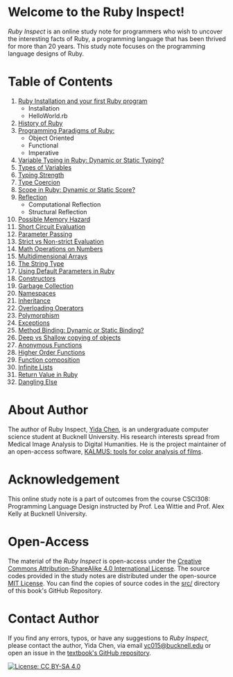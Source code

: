 # Welcome to the Ruby Inspect!

*Ruby Inspect* is an online study note for programmers who wish to uncover the interesting facts of Ruby, a programming language that has been thrived for more than 20 years. This study note focuses on the programming language designs of Ruby. 

# Table of Contents
1. [Ruby Installation and your first Ruby program](installation.md)
    - Installation 
    - HelloWorld.rb 
2. [History of Ruby](history.md)
3. [Programming Paradigms of Ruby:](programming_paradigms.md)
    - Object Oriented 
    - Functional 
    - Imperative 
4. [Variable Typing in Ruby: Dynamic or Static Typing?](variable_typing.md) 
5. [Types of Variables](types_of_variable.md) 
6. [Typing Strength](typing_strengths.md)
7. [Type Coercion](type_coercion.md)
8. [Scope in Ruby: Dynamic or Static Score?](scope.md)
9. [Reflection](reflection.md)
    - Computational Reflection
    - Structural Reflection
10. [Possible Memory Hazard](memory_hazard.md)
11. [Short Circuit Evaluation](short_circuit_evaluation.md)
12. [Parameter Passing](parameter_passing.md)
13. [Strict vs Non-strict Evaluation](strict_evaluation.md)
14. [Math Operations on Numbers](math_operations.md)
15. [Multidimensional Arrays](multidimensional_arrays.md)
16. [The String Type](string_type.md)
17. [Using Default Parameters in Ruby](default_parameters.md)
18. [Constructors](constructors.md)
19. [Garbage Collection](garbage_collection.md)
20. [Namespaces](namespaces.md)
21. [Inheritance](inheritance.md)
22. [Overloading Operators](overloading_operators.md)
23. [Polymorphism](polymorphism.md)
24. [Exceptions](exceptions.md)
25. [Method Binding: Dynamic or Static Binding?](method_binding.md)
26. [Deep vs Shallow copying of objects](deep_shallow_copy.md)
27. [Anonymous Functions](lambda_functions.md)
28. [Higher Order Functions](higher_order_function.md)
29. [Function composition](function_composition.md)
30. [Infinite Lists](infinite_lists.md)
31. [Return Value in Ruby](return_value.md)
32. [Dangling Else](dangling_else.md)

# About Author
The author of Ruby Inspect, [Yida Chen](https://github.com/yc015), is an undergraduate computer science student at Bucknell University. His research interests spread from Medical Image Analysis to Digital Humanities. He is the project maintainer of an open-access software, [KALMUS: tools for color analysis of films](https://github.com/KALMUS-Color-Toolkit/KALMUS).

# Acknowledgement
This online study note is a part of outcomes from the course CSCI308: Programming Language Design instructed by Prof. Lea Wittie and Prof. Alex Kelly at Bucknell University.

# Open-Access
The material of the *Ruby Inspect* is open-access under the [Creative Commons Attribution-ShareAlike 4.0 International License](https://github.com/yc015/Ruby-Inspect/blob/main/RUBY-INSPECT_BOOK_LICENSE). The source codes provided in the study notes are distributed under the open-source [MIT License](https://github.com/yc015/Ruby-Inspect/blob/main/LICENSE). You can find the copies of source codes in the [src/](https://github.com/yc015/Ruby-Inspect/tree/main/src) directory of this book's GitHub Repository.

# Contact Author
If you find any errors, typos, or have any suggestions to *Ruby Inspect*, please contact the author, Yida Chen, via email <yc015@bucknell.edu> or open an issue in the [textbook's GitHub repository](https://github.com/yc015/Ruby-Inspect/issues).

[![License: CC BY-SA 4.0](https://licensebuttons.net/l/by-sa/4.0/88x31.png)](https://creativecommons.org/licenses/by-sa/4.0/)